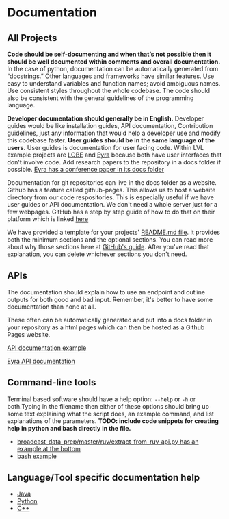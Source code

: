 # Documentation
## All Projects
**Code should be self-documenting and when that’s not possible then it should be well documented within comments and overall documentation.** In the case of python, documentation can be automatically generated from “docstrings.” Other languages and frameworks have similar features. Use easy to understand variables and function names; avoid ambiguous names. Use consistent styles throughout the whole codebase. The code should also be consistent with the general guidelines of the programming language.

**Developer documentation should generally be in English.** Developer guides would be like installation guides, API documentation, Contribution guidelines, just any information that would help a developer use and modify this codebase faster.
**User guides should be in the same language of the users.** User guides is documentation for user facing code. Within LVL example projects are [LOBE](https://github.com/cadia-lvl/LOBE.git) and [Eyra](https://github.com/cadia-lvl/Eyra.git) because both have user interfaces that don't involve code.
Add research papers to the repository in a docs folder if possible. [Eyra has a conference paper in its docs folder](https://github.com/Eyra-is/Eyra/blob/master/Docs/Petursson_et_al_2016.pdf)

Documentation for git repositories can live in the docs folder as a website. Github has a feature called github-pages. This allows us to host a website directory from our code respositories. This is especially useful if we have user guides or API documentation. We don't need a whole server just for a few webpages. GitHub has a step by step guide of how to do that on their platform which is linked [here](https://pages.github.com/)

We have provided a template for your projects' [README.md file](readme_template.md). It provides both the minimum sections and the optional sections. You can read more about why those sections here at [GitHub's guide](https://guides.github.com/features/wikis/). After you've read that explanation, you can delete whichever sections you don't need. 

## APIs

The documentation should explain how to use an endpoint and outline outputs for both good and bad input. Remember, it's better to have some documentation than none at all. 

These often can be automatically generated and put into a docs folder in your repository as a html pages which can then be hosted as a Github Pages website.

[API documentation example](http://docs.apis.is/)

[Eyra API documentation](https://github.com/cadia-lvl/Eyra/blob/master/ClientServerAPI.md)

## Command-line tools
Terminal based software should have a help option: `--help` or `-h` or both.Typing in the filename then either of these options should bring up some text explaining what the script does, an example command, and list explanations of the parameters.
**TODO: include code snippets for creating help in python and bash directly in the file.**
* [broadcast_data_prep/master/ruv/extract_from_ruv_api.py has an example at the bottom](https://github.com/cadia-lvl/broadcast_data_prep/blob/master/ruv/extract_from_ruv_api.py)
* [bash example](https://github.com/cadia-lvl/broadcast_data_prep/blob/master/ruv/compare_hypothesis_and_expanded_888.sh)

## Language/Tool specific documentation help
* [Java](examples.md#Java)
* [Python](examples.md#Python)
* [C++](examples.md#C)
